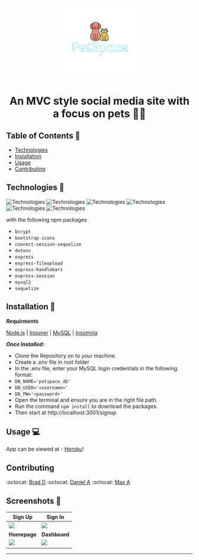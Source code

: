 <p align="center"><img src="https://github.com/BDunham484/petSpace/blob/danny/public/images/logo.png"></p>
<h1 align="center">An MVC style social media site with a focus on pets  🐶🐱</h1>

## Table of Contents 🔎
- [Technologies](#technologies)
- [Installation](#installation)
- [Usage](#usage)
- [Contributing](#contributing)


## Technologies 🦾
![Technologies](https://img.shields.io/badge/-Git-F05032?logo=Git&logoColor=white)
![Technologies](https://img.shields.io/badge/-JavaScript-007396?logo=JavaScript&logoColor=white)
![Technologies](https://img.shields.io/badge/-Node.js-339933?logo=Node.js&logoColor=white)
![Technologies](https://img.shields.io/badge/-npm-CB3837?logo=npm&logoColor=white)
![Technologies](https://img.shields.io/badge/-MySQL-4479A1?logo=MySQL&logoColor=white)
![Technologies](https://img.shields.io/badge/-Insomnia-purple?logo=Insomnia&logoColor=white)

with the following npm packages
* `bcrypt`
* `bootstrap-icons`
* `connect-session-sequelize`
* `dotenv`
* `express`
* `express-fileupload`
* `express-handlebars`
* `express-session`
* `mysql2`
* `sequelize`

## Installation 💾
***Requirments***

[Node.js](https://nodejs.org/en/) | [Inquirer](https://www.npmjs.com/package/inquirer) | [MySQL](https://www.npmjs.com/package/mysql2) | [Insomnia](https://insomnia.rest/)

***Once Installed:***
* Clone the Repository on to your machine.
* Create a .env file in root folder
* In the .env file, enter your MySQL login credentials in the following format:
* `DB_NAME='petspace_db'`
* `DB_USER='<username>'`
* `DB_PW='<password>'`
* Open the terminal and ensure you are in the right file path.
* Run the command ```npm install``` to download the packages.
* Then start at http://localhost:3001/signup



## Usage 💻
App can be viewed at - [Heroku][1]! 

## Contributing
:octocat: [Brad D](https://github.com/BDunham484)
:octocat: [Daniel A](https://github.com/dannyyyspam)
:octocat: [Max A](https://github.com/MKAtkinson)

## Screenshots 📸
|<center><b>Sign Up</b>|<center><b>Sign In</b>|
-|-
![][3]|![][4]
|<center><b>Homepage</b>|<center><b>Dashboard</b>|
![][5]|![][6]

___

[1]:https://boiling-plateau-13571.herokuapp.com/
[2]:https://github.com/BDunham484/petSpace
[3]:https://github.com/BDunham484/petSpace/blob/danny/public/images/signUp.png
[4]:https://github.com/BDunham484/petSpace/blob/danny/public/images/signIn.png
[5]:https://github.com/BDunham484/petSpace/blob/danny/public/images/mainPage.png
[6]:https://github.com/BDunham484/petSpace/blob/danny/public/images/yourDashboard.png